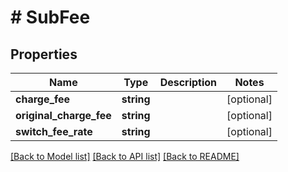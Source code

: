 # # SubFee

## Properties

Name | Type | Description | Notes
------------ | ------------- | ------------- | -------------
**charge_fee** | **string** |  | [optional]
**original_charge_fee** | **string** |  | [optional]
**switch_fee_rate** | **string** |  | [optional]

[[Back to Model list]](../../README.md#models) [[Back to API list]](../../README.md#endpoints) [[Back to README]](../../README.md)
